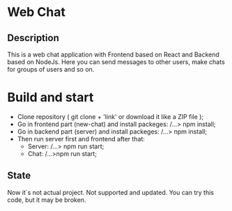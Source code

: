 # Web Chat
## Description
This is a web chat application with Frontend based on React and Backend based on NodeJs. 
Here you can send messages to other users, make chats for groups of users and so on.

# Build and start
- Clone repository ( git clone + 'link' or download it like a ZIP file );
- Go in frontend part (new-chat) and install packeges: /...> npm install;
- Go in backend part (server) and install packeges: /...> npm install;
- Then run server first and frontend after that: 
	- Server: /...> npm run start;
	- Chat: /...>npm run start;

## State
Now it`s not actual project. Not supported and updated. You can try this code, but it may be broken. 
